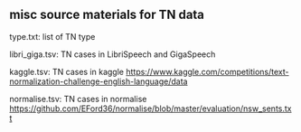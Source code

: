 ## misc source materials for TN data

type.txt: list of TN type

libri_giga.tsv: TN cases in LibriSpeech and GigaSpeech

kaggle.tsv: TN cases in kaggle   https://www.kaggle.com/competitions/text-normalization-challenge-english-language/data

normalise.tsv: TN cases in normalise  https://github.com/EFord36/normalise/blob/master/evaluation/nsw_sents.txt
